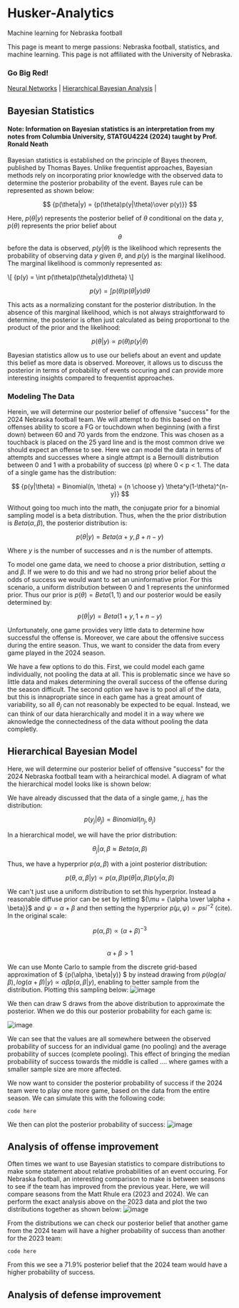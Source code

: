 # Husker-Analytics
Machine learning for Nebraska football

This page is meant to merge passions: Nebraska football, statistics, and machine learning. This page is not affiliated with the University of Nebraska.

### Go Big Red!

[Neural Networks](NeuralNet.md)  |  [Hierarchical Bayesian Analysis](HierarchicalBayes.md)  |  

## Bayesian Statistics
#### Note: Information on Bayesian statistics is an interpretation from my notes from Columbia University, STATGU4224 (2024) taught by Prof. Ronald Neath

Bayesian statistics is established on the principle of Bayes theorem, published by Thomas Bayes. Unlike frequentist approaches, Bayesian methods rely on incorporating prior knowledge with the observed data to determine the posterior probability of the event. Bayes rule can be represented as shown below:
```math
 {p(\theta|y) = {p(\theta)p(y|\theta)\over p(y)}} 
```
Here, $p(\theta|y)$ represents the posterior belief of $\theta$ conditional on the data $y$, $p(\theta)$ represents the prior belief about $${\theta}$$ before the data is observed, ${p(y|\theta)}$ is the likelihood which represents the probability of observing data ${y}$ given ${\theta}$, and ${p(y)}$ is the marginal likelihood. The marginal likelihood is commonly represented as:

\\[ {p(y) = \int p(\theta)p(\theta|y)d\theta} \\]

$$ {p(y) = \int p(\theta)p(\theta|y)d\theta} $$

This acts as a normalizing constant for the posterior distribution. In the absence of this marginal likelihood, which is not always straightforward to determine, the posterior is often just calculated as being proportional to the product of the prior and the likelihood:

$$ {p(\theta|y) \propto {p(\theta)p(y|\theta)}} $$

Bayesian statistics allow us to use our beliefs about an event and update this belief as more data is observed. Moreover, it allows us to discuss the posterior in terms of probability of events occuring and can provide more interesting insights compared to frequentist approaches. 

### Modeling The Data
Herein, we will determine our posterior belief of offensive "success" for the 2024 Nebraska football team. We will attempt to do this based on the offenses ability to score a FG or touchdown when beginning (with a first down) between 60 and 70 yards from the endzone. This was chosen as a touchback is placed on the 25 yard line and is the most common drive we should expect an offense to see. Here we can model the data in terms of attempts and successes where a single attmpt is a Bernoulli distribution between 0 and 1 with a probability of success (p) where 0 < p < 1. The data of a single game has the distribution:

$$ {p(y|\theta) = Binomial(n, \theta) = {n \choose y} \theta^y(1-\theta)^{n-y}} $$

Without going too much into the math, the conjugate prior for a binomial sampling model is a beta distribution. Thus, when the the prior distribution is $Beta(\alpha,\beta)$, the posterior distribution is:

$$ {p(\theta|y) = Beta(\alpha +y, \beta +n-y)} $$

Where ${y}$ is the number of successes and ${n}$ is the number of attempts. 

To model one game data, we need to choose a prior distribution, setting ${\alpha}$ and ${\beta}$. If we were to do this and we had no strong prior belief about the odds of success we would want to set an uninformative prior. For this scenario, a uniform distribution between 0 and 1 represents the uninformed prior. Thus our prior is ${p(\theta) = Beta(1,1)}$ and our posterior would be easily determined by:

$$ {p(\theta|y) = Beta(1+y, 1+n-y)} $$

Unfortunately, one game provides very little data to determine how successful the offense is. Moreover, we care about the offensive success during the entire season. Thus, we want to consider the data from every game played in the 2024 season. 

We have a few options to do this. First, we could model each game individually, not pooling the data at all. This is problematic since we have so little data and makes determining the overall success of the offense during the season difficult. The second option we have is to pool all of the data, but this is innapropriate since in each game has a great amount of variability, so all ${\theta_j}$ can not reasonably be expected to be equal. Instead, we can think of our data hierarchically and model it in a way where we aknowledge the connectedness of the data without pooling the data completly. 


## Hierarchical Bayesian Model
Here, we will determine our posterior belief of offensive "success" for the 2024 Nebraska football team with a heirarchical model. A diagram of what the hierarchical model looks like is shown below:


We have already discussed that the data of a single game, ${j}$, has the distribution:

$$ {p(y_j|\theta_j) = Binomial(n_j, \theta_j)} $$

In a hierarchical model, we will have the prior distribution:

$$ {\theta_j|\alpha, \beta \approx Beta(\alpha, \beta)} $$

Thus, we have a hyperprior ${p(\alpha, \beta)}$ with a joint posterior distribution:

$$ {p(\theta,\alpha,\beta|y) \propto p(\alpha,\beta)p(\theta|\alpha,\beta)p(y|\alpha,\beta)} $$

We can't just use a uniform distribution to set this hyperprior. Instead a reasonable diffuse prior can be set by letting ${\mu = {\alpha \over \alpha + \beta}}$ and ${\psi = \alpha + \beta}$ and then setting the hyperprior ${p(\mu, \psi) \propto psi^{-2}}$ (cite). In the original scale:


$$ {p(\alpha, \beta) \propto (\alpha + \beta)^{-3}} $$  
$$ {\alpha + \beta >1} $$

We can use Monte Carlo to sample from the discrete grid-based approximation of $ {p(\alpha, \beta|y)} $ by instead drawing from ${p(log(\alpha/\beta), log(\alpha + \beta)|y) \propto \alpha \beta p(\alpha, \beta|y)}$, enabling to better sample from the distribution. Plotting this sampling below:
![image](https://github.com/user-attachments/assets/210bc8e0-d72c-4e03-b93e-3d2a7bb83735)


We then can draw S draws from the above distribution to approximate the posterior. When we do this our posterior probability for each game is:

![image](https://github.com/user-attachments/assets/cf547e3c-2704-4baa-a79a-656565281c56)


We can see that the values are all somewhere between the observed probability of success for an individual game (no pooling) and the average probability of succes (complete pooling). This effect of bringing the median probabiliity of success towards the middle is called .... where games with a smaller sample size are more affected. 

We now want to consider the posterior probability of success if the 2024 team were to play one more game, based on the data from the entire season. We can simulate this with the following code:
```
code here
```
We then can plot the posterior probability of success:
![image](https://github.com/user-attachments/assets/95f02b62-bf82-4a58-89d3-546d70b8d136)


## Analysis of offense improvement
Often times we want to use Bayesian statistics to compare distributions to make some statement about relative probabilities of an event occuring. For Nebraska football, an interesting comparison to make is between seasons to see if the team has improved from the previous year. Here, we will compare seasons from the Matt Rhule era (2023 and 2024). We can perform the exact analysis above on the 2023 data and plot the two distributions together as shown below:
![image](https://github.com/user-attachments/assets/eb6f34e1-29b2-4d84-8aaa-288f63e6e9e6)

From the distributions we can check our posterior belief that another game from the 2024 team will have a higher probability of success than another for the 2023 team:
```
code here
```
From this we see a 71.9% posterior belief that the 2024 team would have a higher probability of success. 
## Analysis of defense improvement

